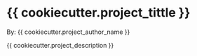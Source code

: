 # {{ cookiecutter.project_tittle }}

By: {{ cookiecutter.project_author_name }}

{{ cookiecutter.project_description }}

